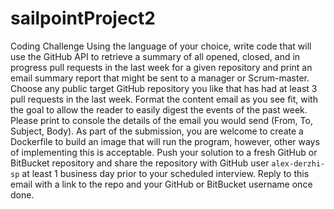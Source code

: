 # sailpointProject2

Coding Challenge
Using the language of your choice, write code that will use the GitHub API to retrieve a summary of all opened, closed, and in progress pull requests in the last week for a given repository and print an email summary report that might be sent to a manager or Scrum-master. Choose any public target GitHub repository you like that has had at least 3 pull requests in the last week. Format the content email as you see fit, with the goal to allow the reader to easily digest the events of the past week. Please print to console the details of the email you would send (From, To, Subject, Body). As part of the submission, you are welcome to create a Dockerfile to build an image that will run the program, however, other ways of implementing this is acceptable.
Push your solution to a fresh GitHub or BitBucket repository and share the repository with GitHub user `alex-derzhi-sp` at least 1 business day prior to your scheduled interview. Reply to this email with a link to the repo and your GitHub or BitBucket username once done.
